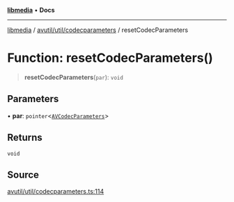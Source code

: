 [**libmedia**](../../../../README.md) • **Docs**

***

[libmedia](../../../../README.md) / [avutil/util/codecparameters](../README.md) / resetCodecParameters

# Function: resetCodecParameters()

> **resetCodecParameters**(`par`): `void`

## Parameters

• **par**: `pointer`\<[`AVCodecParameters`](../../../struct/avcodecparameters/classes/AVCodecParameters.md)\>

## Returns

`void`

## Source

[avutil/util/codecparameters.ts:114](https://github.com/zhaohappy/libmedia/blob/83708827f1f74f03ced670ca9bc2d9d1e5e5366a/src/avutil/util/codecparameters.ts#L114)
